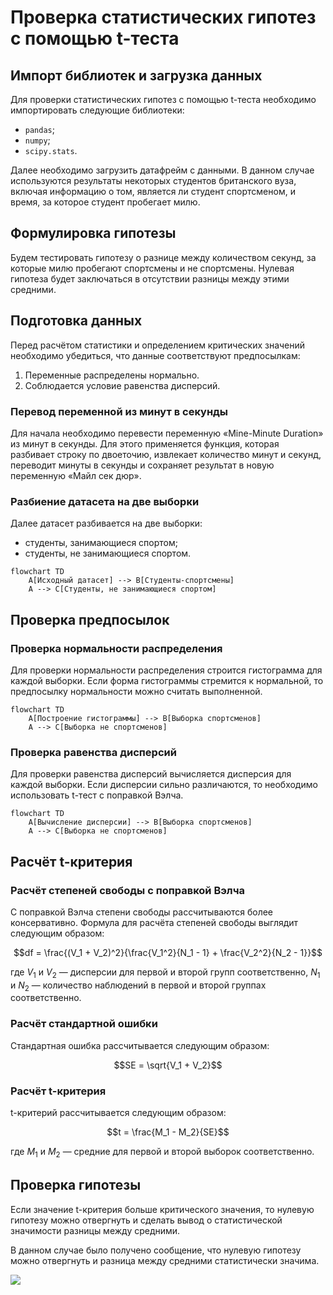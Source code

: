 # Проверка статистических гипотез с помощью t-теста

## Импорт библиотек и загрузка данных

Для проверки статистических гипотез с помощью t-теста необходимо импортировать следующие библиотеки:

- `pandas`;
- `numpy`;
- `scipy.stats`.

Далее необходимо загрузить датафрейм с данными. В данном случае используются результаты некоторых студентов британского вуза, включая информацию о том, является ли студент спортсменом, и время, за которое студент пробегает милю.

## Формулировка гипотезы

Будем тестировать гипотезу о разнице между количеством секунд, за которые милю пробегают спортсмены и не спортсмены. Нулевая гипотеза будет заключаться в отсутствии разницы между этими средними.

## Подготовка данных

Перед расчётом статистики и определением критических значений необходимо убедиться, что данные соответствуют предпосылкам:

1. Переменные распределены нормально.
2. Соблюдается условие равенства дисперсий.

### Перевод переменной из минут в секунды

Для начала необходимо перевести переменную «Mine-Minute Duration» из минут в секунды. Для этого применяется функция, которая разбивает строку по двоеточию, извлекает количество минут и секунд, переводит минуты в секунды и сохраняет результат в новую переменную «Майл сек дюр».

### Разбиение датасета на две выборки

Далее датасет разбивается на две выборки:

- студенты, занимающиеся спортом;
- студенты, не занимающиеся спортом.

```mermaid
flowchart TD
    A[Исходный датасет] --> B[Студенты-спортсмены]
    A --> C[Студенты, не занимающиеся спортом]
```

## Проверка предпосылок

### Проверка нормальности распределения

Для проверки нормальности распределения строится гистограмма для каждой выборки. Если форма гистограммы стремится к нормальной, то предпосылку нормальности можно считать выполненной.

```mermaid
flowchart TD
    A[Построение гистограммы] --> B[Выборка спортсменов]
    A --> C[Выборка не спортсменов]
```

### Проверка равенства дисперсий

Для проверки равенства дисперсий вычисляется дисперсия для каждой выборки. Если дисперсии сильно различаются, то необходимо использовать t-тест с поправкой Вэлча.

```mermaid
flowchart TD
    A[Вычисление дисперсии] --> B[Выборка спортсменов]
    A --> C[Выборка не спортсменов]
```

## Расчёт t-критерия

### Расчёт степеней свободы с поправкой Вэлча

С поправкой Вэлча степени свободы рассчитываются более консервативно. Формула для расчёта степеней свободы выглядит следующим образом:

$$df = \frac{(V_1 + V_2)^2}{\frac{V_1^2}{N_1 - 1} + \frac{V_2^2}{N_2 - 1}}$$

где $V_1$ и $V_2$ — дисперсии для первой и второй групп соответственно, $N_1$ и $N_2$ — количество наблюдений в первой и второй группах соответственно.

### Расчёт стандартной ошибки

Стандартная ошибка рассчитывается следующим образом:

$$SE = \sqrt{V_1 + V_2}$$

### Расчёт t-критерия

t-критерий рассчитывается следующим образом:

$$t = \frac{M_1 - M_2}{SE}$$

где $M_1$ и $M_2$ — средние для первой и второй выборок соответственно.

## Проверка гипотезы

Если значение t-критерия больше критического значения, то нулевую гипотезу можно отвергнуть и сделать вывод о статистической значимости разницы между средними.

В данном случае было получено сообщение, что нулевую гипотезу можно отвергнуть и разница между средними статистически значима.

![](images/СдАД__LEC_11_PART_04_P/000239s_top_7.jpg)